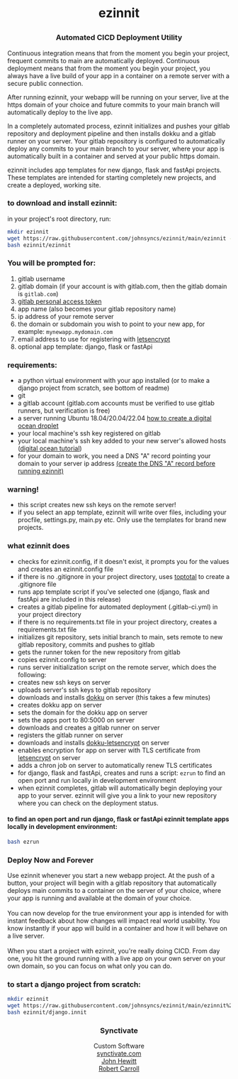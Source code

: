 # <p align="center">ezinnit
### <p align="center">Automated CICD Deployment Utility</p>

Continuous integration means that from the moment you begin your project, 
frequent commits to main are automatically deployed.
Continuous deployment means that from the moment you begin your project, 
you always have a live build of your app in a container on a remote server 
with a secure public connection.

After running ezinnit, your webapp will be running on your server, live at the https domain of your choice and future commits to your main branch will automatically deploy to the live app.

In a completely automated process, ezinnit initializes and pushes your gitlab repository and deployment pipeline and then installs dokku and a gitlab runner on your server. 
Your gitlab repository is configured to 
automatically deploy any commits to your main branch
to your server, where your app is automatically built in a container 
and served at your public https domain.

ezinnit includes app templates for new django, flask and fastApi projects. 
These templates are intended for starting completely new projects, and create a deployed, working site.

### to download and install ezinnit:
in your project's root directory, run:
```bash
mkdir ezinnit
wget https://raw.githubusercontent.com/johnsyncs/ezinnit/main/ezinnit -P ezinnit
bash ezinnit/ezinnit
```

### You will be prompted for:
1. gitlab username
2. gitlab domain (if your account is with gitlab.com, then the gitlab domain is `gitlab.com`)
3. [gitlab personal access token](other/the_old_way/tutorials/link_to_gitlab_and_dokku/get_personal_access_token.md)
4. app name (also becomes your gitlab repository name)
5. ip address of your remote server
6. the domain or subdomain you wish to point to your new app, for example: `mynewapp.mydomain.com`
7. email address to use for registering with [letsencrypt](https://letsencrypt.org/)
8. optional app template: django, flask or fastApi

### requirements:
* a python virtual environment with your app installed (or to make a django project from scratch, see bottom of readme)
* git
* a gitlab account (gitlab.com accounts must be verified to use gitlab runners, but verification is free)
* a server running Ubuntu 18.04/20.04/22.04 [how to create a digital ocean droplet](other/the_old_way/tutorials/digital_ocean_tutorial/create_digital_ocean_droplet.md)
* your local machine's ssh key registered on gitlab
* your local machine's ssh key added to your new server's allowed hosts ([digital ocean tutorial](other/the_old_way/tutorials/digital_ocean_tutorial/create_digital_ocean_droplet.md))
* for your domain to work, you need a DNS \"A\" record pointing your domain to your server ip address [(create the DNS \"A\" record before running ezinnit)](other/the_old_way/tutorials/link_to_gitlab_and_dokku/point_url_to_dokku_app.md)

### warning!
* this script creates new ssh keys on the remote server!
* if you select an app template, ezinnit will write over files, including your procfile, settings.py, main.py etc. Only use the templates for brand new projects.

### what ezinnit does
* checks for ezinnit.config, if it doesn't exist, it prompts you for the values and creates an ezinnit.config file
* if there is no .gitignore in your project directory, uses [toptotal](https://www.toptal.com/developers/gitignore) to create a .gitignore file
* runs app template script if you've selected one (django, flask and fastApi are included in this release)
* creates a gitlab pipeline for automated deployment (.gitlab-ci.yml) in your project directory
* if there is no requirements.txt file in your project directory, creates a requirements.txt file
* initializes git repository, sets initial branch to main, sets remote to new gitlab repository, commits and pushes to gitlab
* gets the runner token for the new repository from gitlab
* copies ezinnit.config to server
* runs server initialization script on the remote server, which does the following:
* creates new ssh keys on server
* uploads server's ssh keys to gitlab repository
* downloads and installs [dokku](https://dokku.com/) on server (this takes a few minutes)
* creates dokku app on server 
* sets the domain for the dokku app on server
* sets the apps port to 80:5000 on server
* downloads and creates a gitlab runner on server
* registers the gitlab runner on server
* downloads and installs [dokku-letsencrypt](https://github.com/dokku/dokku-letsencrypt) on server
* enables encryption for app on server with TLS certificate from [letsencrypt](https://letsencrypt.org/) on server
* adds a chron job on server to automatically renew TLS certificates
* for django, flask and fastApi, creates and runs a script: `ezrun` to find an open port and run locally in development environment
* when ezinnit completes, gitlab will automatically begin deploying your app to your server. ezinnit will give you a link to your new repository where you can check on the deployment status.

#### to find an open port and run django, flask or fastApi ezinnit template apps locally in development environment:
```bash
bash ezrun
```

### Deploy Now and Forever
 
Use ezinnit whenever you start a new webapp project. At the push of a button, your project will begin with a gitlab repository that automatically deploys main commits to a container on the server of your choice, where your app is running and available at the domain of your choice.
<br><br>You can now develop for the true environment your app is intended for with instant feedback about how changes will impact real world usability. You know instantly if your app will build in a container and how it will behave on a live server.
<br><br> When you start a project with ezinnit, you're really doing CICD. From day one, you hit the ground running with a live app on your own server on your own domain, so you can focus on what only you can do.
### to start a django project from scratch:

```bash
mkdir ezinnit
wget https://raw.githubusercontent.com/johnsyncs/ezinnit/main/ezinnit%20template%20scripts/django.innit -P ezinnit
bash ezinnit/django.innit
```

### <p align="center">Synctivate
<p align="center">Custom Software
<br><a href="https://synctivate">synctivate.com</a>
<br><a href="https://github.com/johnhewi">John Hewitt</a>
<br><a href="https://github.com/robswc">Robert Carroll</a>

